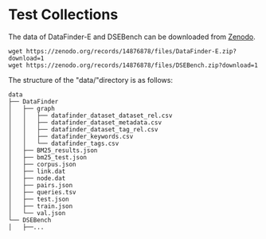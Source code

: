 # Test Collections

The data of DataFinder-E and DSEBench can be downloaded from [Zenodo](https://zenodo.org/records/14876878).

```
wget https://zenodo.org/records/14876878/files/DataFinder-E.zip?download=1
wget https://zenodo.org/records/14876878/files/DSEBench.zip?download=1
```

The structure of the "data/"directory is as follows:
```
data
├── DataFinder
│   ├── graph
│   │   ├── datafinder_dataset_dataset_rel.csv
│   │   ├── datafinder_dataset_metadata.csv
│   │   ├── datafinder_dataset_tag_rel.csv
│   │   ├── datafinder_keywords.csv
│   │   └── datafinder_tags.csv
│   ├── BM25_results.json
│   ├── bm25_test.json
│   ├── corpus.json
│   ├── link.dat
│   ├── node.dat
│   ├── pairs.json
│   ├── queries.tsv
│   ├── test.json
│   ├── train.json
│   └── val.json
└── DSEBench
│   ├──...

```
